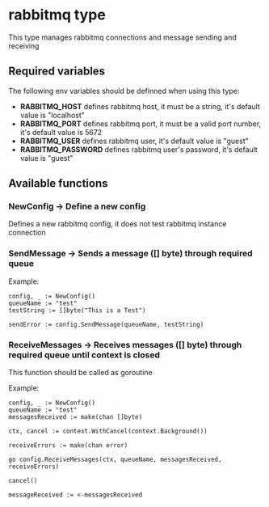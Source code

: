 # rabbitmq type

This type manages rabbitmq connections and message sending and receiving

## Required variables

The following env variables should be definned when using this type:

* **RABBITMQ_HOST** defines rabbitmq host, it must be a string, it's default value is "localhost" 
* **RABBITMQ_PORT** defines rabbitmq port, it must be a valid port number, it's default value is 5672 
* **RABBITMQ_USER** defines rabbitmq user, it's default value is "guest" 
* **RABBITMQ_PASSWORD** defines rabbitmq user's password, it's default value is "guest" 


## Available functions

### NewConfig -> Define a new config

Defines a new rabbitmq config, it does not test rabbitmq instance connection

### SendMessage -> Sends a message ([] byte) through required queue

Example:
```
config, _ := NewConfig()
queueName := "test"
testString := []byte("This is a Test")

sendError := config.SendMessage(queueName, testString)
```

### ReceiveMessages -> Receives messages ([] byte) through required queue until context is closed

This function should be called as goroutine

Example:
```
config, _ := NewConfig()
queueName := "test"
messagesReceived := make(chan []byte)

ctx, cancel := context.WithCancel(context.Background())

receiveErrors := make(chan error)

go config.ReceiveMessages(ctx, queueName, messagesReceived, receiveErrors)

cancel()

messageReceived := <-messagesReceived
```
